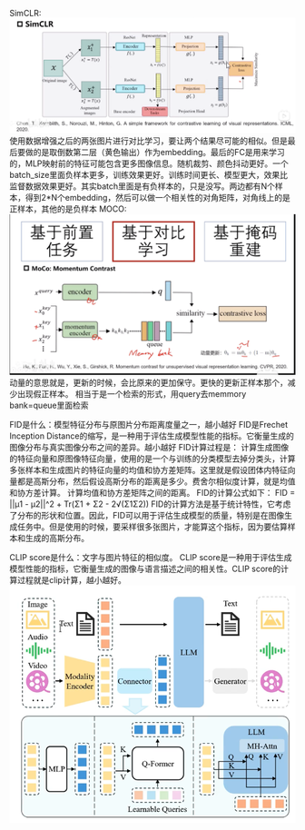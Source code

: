 SimCLR:
![alt text](image-8.png)
使用数据增强之后的两张图片进行对比学习，要让两个结果尽可能的相似。但是最后要做的是取倒数第二层（黄色输出）作为embedding。最后的FC是用来学习的，MLP映射前的特征可能包含更多图像信息。随机裁剪、颜色抖动更好。一个batch_size里面负样本更多，训练效果更好。训练时间更长、模型更大，效果比监督数据效果更好。其实batch里面是有负样本的，只是没写。两边都有N个样本，得到2*N个embedding，然后可以做一个相关性的对角矩阵，对角线上的是正样本，其他的是负样本
MOCO:
![alt text](image-7.png)
动量的意思就是，更新的时候，会比原来的更加保守。更快的更新正样本那个，减少出现假正样本。
相当于是一个检索的形式，用query去memmory bank=queue里面检索


FID是什么：模型特征分布与原图片分布距离度量之一，越小越好
FID是Frechet Inception Distance的缩写，是一种用于评估生成模型性能的指标。它衡量生成的图像分布与真实图像分布之间的差异。越小越好
FID计算过程是：
计算生成图像的特征向量和原图像特征向量，使用的是一个与训练的分类模型去掉分类头，计算多张样本和生成图片的特征向量的均值和协方差矩阵。这里就是假设团体内特征向量都是高斯分布，然后假设高斯分布的距离是多少。费舍尔相似度计算，就是均值和协方差计算。
计算均值和协方差矩阵之间的距离。
FID的计算公式如下：
FID = ||μ1 - μ2||^2 + Tr(Σ1 + Σ2 - 2√(Σ1Σ2))
FID的计算方法是基于统计特性，它考虑了分布的形状和位置。因此，FID可以用于评估生成模型的质量，特别是在图像生成任务中。但是使用的时候，要采样很多张图片，才能算这个指标，因为要估算样本和生成的高斯分布。

CLIP score是什么：文字与图片特征的相似度。
CLIP score是一种用于评估生成模型性能的指标，它衡量生成的图像与语言描述之间的相关性。CLIP score的计算过程就是clip计算，越小越好。
![alt text](image-20.png)